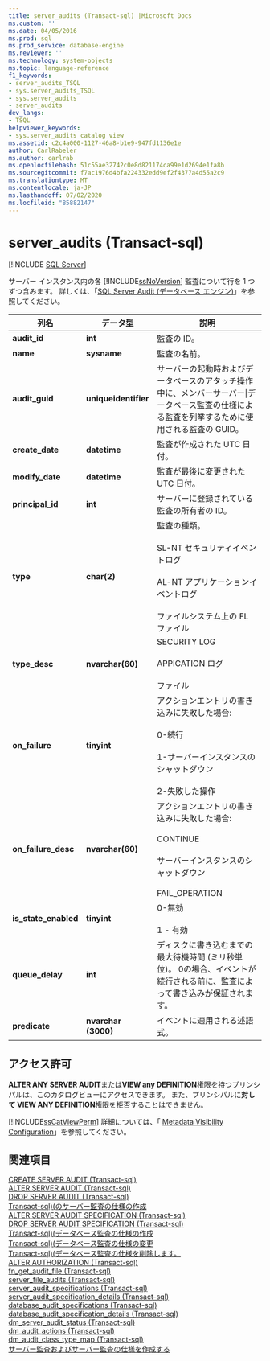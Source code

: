 ```yaml
---
title: server_audits (Transact-sql) |Microsoft Docs
ms.custom: ''
ms.date: 04/05/2016
ms.prod: sql
ms.prod_service: database-engine
ms.reviewer: ''
ms.technology: system-objects
ms.topic: language-reference
f1_keywords:
- server_audits_TSQL
- sys.server_audits_TSQL
- sys.server_audits
- server_audits
dev_langs:
- TSQL
helpviewer_keywords:
- sys.server_audits catalog view
ms.assetid: c2c4a000-1127-46a8-b1e9-947fd1136e1e
author: CarlRabeler
ms.author: carlrab
ms.openlocfilehash: 51c55ae32742c0e8d821174ca99e1d2694e1fa8b
ms.sourcegitcommit: f7ac1976d4bfa224332edd9ef2f4377a4d55a2c9
ms.translationtype: MT
ms.contentlocale: ja-JP
ms.lasthandoff: 07/02/2020
ms.locfileid: "85882147"
---
```

# <a name="sysserver_audits-transact-sql"></a>server_audits (Transact-sql)
[!INCLUDE [SQL Server](../../includes/applies-to-version/sqlserver.md)]

  サーバー インスタンス内の各 [!INCLUDE[ssNoVersion](../../includes/ssnoversion-md.md)] 監査について行を 1 つずつ含みます。 詳しくは、「[SQL Server Audit &#40;データベース エンジン&#41;](../../relational-databases/security/auditing/sql-server-audit-database-engine.md)」を参照してください。  
  
|列名|データ型|説明|  
|-----------------|---------------|-----------------|  
|**audit_id**|**int**|監査の ID。|  
|**name**|**sysname**|監査の名前。|  
|**audit_guid**|**uniqueidentifier**|サーバーの起動時およびデータベースのアタッチ操作中に、メンバーサーバー&#124;データベース監査の仕様による監査を列挙するために使用される監査の GUID。|  
|**create_date**|**datetime**|監査が作成された UTC 日付。|  
|**modify_date**|**datetime**|監査が最後に変更された UTC 日付。|  
|**principal_id**|**int**|サーバーに登録されている監査の所有者の ID。|  
|**type**|**char(2)**|監査の種類。<br /><br /> SL-NT セキュリティイベントログ<br /><br /> AL-NT アプリケーションイベントログ<br /><br /> ファイルシステム上の FL ファイル|  
|**type_desc**|**nvarchar(60)**|SECURITY LOG<br /><br /> APPICATION ログ<br /><br /> ファイル|  
|**on_failure**|**tinyint**|アクションエントリの書き込みに失敗した場合:<br /><br /> 0-続行<br /><br /> 1-サーバーインスタンスのシャットダウン<br /><br /> 2-失敗した操作|  
|**on_failure_desc**|**nvarchar(60)**|アクションエントリの書き込みに失敗した場合:<br /><br /> CONTINUE<br /><br /> サーバーインスタンスのシャットダウン<br /><br /> FAIL_OPERATION|  
|**is_state_enabled**|**tinyint**|0-無効<br /><br /> 1 - 有効|  
|**queue_delay**|**int**|ディスクに書き込むまでの最大待機時間 (ミリ秒単位)。 0の場合、イベントが続行される前に、監査によって書き込みが保証されます。|  
|**predicate**|**nvarchar (3000)**|イベントに適用される述語式。|  
  
## <a name="permissions"></a>アクセス許可  
 **ALTER ANY SERVER AUDIT**または**VIEW any DEFINITION**権限を持つプリンシパルは、このカタログビューにアクセスできます。 また、プリンシパルに**対して VIEW ANY DEFINITION**権限を拒否することはできません。  
  
 [!INCLUDE[ssCatViewPerm](../../includes/sscatviewperm-md.md)] 詳細については、「 [Metadata Visibility Configuration](../../relational-databases/security/metadata-visibility-configuration.md)」を参照してください。  
  
## <a name="see-also"></a>関連項目  
 [CREATE SERVER AUDIT &#40;Transact-sql&#41;](../../t-sql/statements/create-server-audit-transact-sql.md)   
 [ALTER SERVER AUDIT &#40;Transact-sql&#41;](../../t-sql/statements/alter-server-audit-transact-sql.md)   
 [DROP SERVER AUDIT &#40;Transact-sql&#41;](../../t-sql/statements/drop-server-audit-transact-sql.md)   
 [Transact-sql&#41;&#40;のサーバー監査の仕様の作成](../../t-sql/statements/create-server-audit-specification-transact-sql.md)   
 [ALTER SERVER AUDIT SPECIFICATION &#40;Transact-sql&#41;](../../t-sql/statements/alter-server-audit-specification-transact-sql.md)   
 [DROP SERVER AUDIT SPECIFICATION &#40;Transact-sql&#41;](../../t-sql/statements/drop-server-audit-specification-transact-sql.md)   
 [Transact-sql&#41;&#40;データベース監査の仕様の作成](../../t-sql/statements/create-database-audit-specification-transact-sql.md)   
 [Transact-sql&#41;&#40;データベース監査の仕様の変更](../../t-sql/statements/alter-database-audit-specification-transact-sql.md)   
 [Transact-sql&#41;&#40;データベース監査の仕様を削除します。](../../t-sql/statements/drop-database-audit-specification-transact-sql.md)   
 [ALTER AUTHORIZATION &#40;Transact-sql&#41;](../../t-sql/statements/alter-authorization-transact-sql.md)   
 [fn_get_audit_file &#40;Transact-sql&#41;](../../relational-databases/system-functions/sys-fn-get-audit-file-transact-sql.md)   
 [server_file_audits &#40;Transact-sql&#41;](../../relational-databases/system-catalog-views/sys-server-file-audits-transact-sql.md)   
 [server_audit_specifications &#40;Transact-sql&#41;](../../relational-databases/system-catalog-views/sys-server-audit-specifications-transact-sql.md)   
 [server_audit_specification_details &#40;Transact-sql&#41;](../../relational-databases/system-catalog-views/sys-server-audit-specification-details-transact-sql.md)   
 [database_audit_specifications &#40;Transact-sql&#41;](../../relational-databases/system-catalog-views/sys-database-audit-specifications-transact-sql.md)   
 [database_audit_specification_details &#40;Transact-sql&#41;](../../relational-databases/system-catalog-views/sys-database-audit-specification-details-transact-sql.md)   
 [dm_server_audit_status &#40;Transact-sql&#41;](../../relational-databases/system-dynamic-management-views/sys-dm-server-audit-status-transact-sql.md)   
 [dm_audit_actions &#40;Transact-sql&#41;](../../relational-databases/system-dynamic-management-views/sys-dm-audit-actions-transact-sql.md)   
 [dm_audit_class_type_map &#40;Transact-sql&#41;](../../relational-databases/system-dynamic-management-views/sys-dm-audit-class-type-map-transact-sql.md)   
 [サーバー監査およびサーバー監査の仕様を作成する](../../relational-databases/security/auditing/create-a-server-audit-and-server-audit-specification.md)  
  
  
